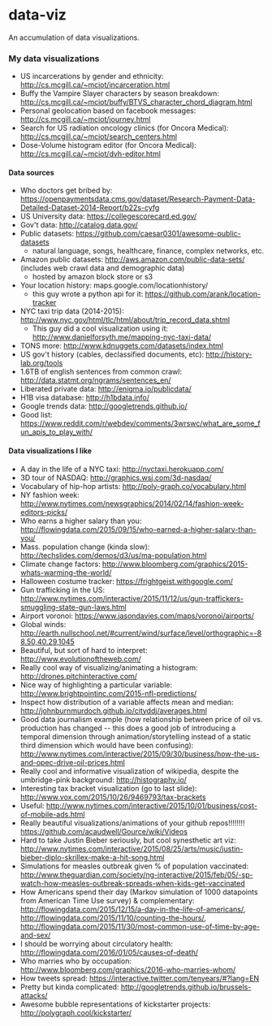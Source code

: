 # data-viz
An accumulation of data visualizations.

### My data visualizations
- US incarcerations by gender and ethnicity: http://cs.mcgill.ca/~mciot/incarceration.html 
- Buffy the Vampire Slayer characters by season breakdown: http://cs.mcgill.ca/~mciot/buffy/BTVS_character_chord_diagram.html
- Personal geolocation based on facebook messages: http://cs.mcgill.ca/~mciot/journey.html
- Search for US radiation oncology clinics (for Oncora Medical): http://cs.mcgill.ca/~mciot/search_centers.html
- Dose-Volume histogram editor (for Oncora Medical): http://cs.mcgill.ca/~mciot/dvh-editor.html

#### Data sources
- Who doctors get bribed by: https://openpaymentsdata.cms.gov/dataset/Research-Payment-Data-Detailed-Dataset-2014-Report/b22s-cyfg
- US University data: https://collegescorecard.ed.gov/
- Gov't data: http://catalog.data.gov/
- Public datasets: https://github.com/caesar0301/awesome-public-datasets
  - natural language, songs, healthcare, finance, complex networks, etc.
- Amazon public datasets: http://aws.amazon.com/public-data-sets/ (includes web crawl data and demographic data)
  - hosted by amazon block store or s3
- Your location history: maps.google.com/locationhistory/
  - this guy wrote a python api for it: https://github.com/arank/location-tracker
- NYC taxi trip data (2014-2015): http://www.nyc.gov/html/tlc/html/about/trip_record_data.shtml
  - This guy did a cool visualization using it: http://www.danielforsyth.me/mapping-nyc-taxi-data/
- TONS more: http://www.kdnuggets.com/datasets/index.html
- US gov't history (cables, declassified documents, etc): http://history-lab.org/tools
- 1.6TB of english sentences from common crawl: http://data.statmt.org/ngrams/sentences_en/
- Liberated private data: http://enigma.io/publicdata/
- H1B visa database: http://h1bdata.info/
- Google trends data: http://googletrends.github.io/
- Good list: https://www.reddit.com/r/webdev/comments/3wrswc/what_are_some_fun_apis_to_play_with/

#### Data visualizations I like
- A day in the life of a NYC taxi: http://nyctaxi.herokuapp.com/
- 3D tour of NASDAQ: http://graphics.wsj.com/3d-nasdaq/
- Vocabulary of hip-hop artists: http://poly-graph.co/vocabulary.html
- NY fashion week: http://www.nytimes.com/newsgraphics/2014/02/14/fashion-week-editors-picks/
- Who earns a higher salary than you: http://flowingdata.com/2015/09/15/who-earned-a-higher-salary-than-you/
- Mass. population change (kinda slow): http://techslides.com/demos/d3/us/ma-population.html
- Climate change factors: http://www.bloomberg.com/graphics/2015-whats-warming-the-world/
- Halloween costume tracker: https://frightgeist.withgoogle.com/
- Gun trafficking in the US: http://www.nytimes.com/interactive/2015/11/12/us/gun-traffickers-smuggling-state-gun-laws.html
- Airport voronoi: https://www.jasondavies.com/maps/voronoi/airports/
- Global winds: http://earth.nullschool.net/#current/wind/surface/level/orthographic=-88.50,40.29,1045
- Beautiful, but sort of hard to interpret: http://www.evolutionoftheweb.com/
- Really cool way of visualizing/animating a histogram: http://drones.pitchinteractive.com/
- Nice way of highlighting a particular variable: http://www.brightpointinc.com/2015-nfl-predictions/
- Inspect how distribution of a variable affects mean and median: http://johnburnmurdoch.github.io/cityddj/averages.html
- Good data journalism example (how relationship between price of oil vs. production has changed -- this does a good job of introducing a temporal dimension through animation/storytelling instead of a static third dimension which would have been confusing): http://www.nytimes.com/interactive/2015/09/30/business/how-the-us-and-opec-drive-oil-prices.html
- Really cool and informative visualization of wikipedia, despite the umbridge-pink background: http://histography.io/
- Interesting tax bracket visualization (go to last slide): http://www.vox.com/2015/10/26/9469793/tax-brackets
- Useful: http://www.nytimes.com/interactive/2015/10/01/business/cost-of-mobile-ads.html
- Really beautiful visualizations/animations of your github repos!!!!!!!! https://github.com/acaudwell/Gource/wiki/Videos
- Hard to take Justin Bieber seriously, but cool synesthetic art viz: http://www.nytimes.com/interactive/2015/08/25/arts/music/justin-bieber-diplo-skrillex-make-a-hit-song.html
- Simulations for measles outbreak given % of population vaccinated: http://www.theguardian.com/society/ng-interactive/2015/feb/05/-sp-watch-how-measles-outbreak-spreads-when-kids-get-vaccinated
- How Americans spend their day (Markov simulation of 1000 datapoints from American Time Use survey) & complementary: http://flowingdata.com/2015/12/15/a-day-in-the-life-of-americans/, http://flowingdata.com/2015/11/10/counting-the-hours/, http://flowingdata.com/2015/11/30/most-common-use-of-time-by-age-and-sex/
- I should be worrying about circulatory health: http://flowingdata.com/2016/01/05/causes-of-death/
- Who marries who by occupation: http://www.bloomberg.com/graphics/2016-who-marries-whom/
- How tweets spread: https://interactive.twitter.com/tenyears/#?lang=EN
- Pretty but kinda complicated: http://googletrends.github.io/brussels-attacks/
- Awesome bubble representations of kickstarter projects: http://polygraph.cool/kickstarter/
